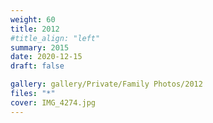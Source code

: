 ```yaml
---
weight: 60
title: 2012
#title_align: "left"
summary: 2015
date: 2020-12-15
draft: false

gallery: gallery/Private/Family Photos/2012
files: "*"
cover: IMG_4274.jpg
---
```

